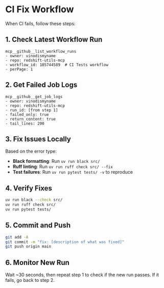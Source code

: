 # CI Fix Workflow

When CI fails, follow these steps:

## 1. Check Latest Workflow Run
```
mcp__github__list_workflow_runs
- owner: vinodismyname
- repo: redshift-utils-mcp
- workflow_id: 185744589  # CI Tests workflow
- perPage: 1
```

## 2. Get Failed Job Logs
```
mcp__github__get_job_logs
- owner: vinodismyname
- repo: redshift-utils-mcp
- run_id: [from step 1]
- failed_only: true
- return_content: true
- tail_lines: 200
```

## 3. Fix Issues Locally
Based on the error type:
- **Black formatting**: Run `uv run black src/`
- **Ruff linting**: Run `uv run ruff check src/ --fix`
- **Test failures**: Run `uv run pytest tests/ -v` to reproduce

## 4. Verify Fixes
```bash
uv run black --check src/
uv run ruff check src/
uv run pytest tests/
```

## 5. Commit and Push
```bash
git add -A
git commit -m "fix: [description of what was fixed]"
git push origin main
```

## 6. Monitor New Run
Wait ~30 seconds, then repeat step 1 to check if the new run passes.
If it fails, go back to step 2.